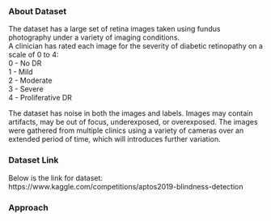 <h3>About Dataset</h3>
The dataset has a large set of retina images taken using fundus photography under a variety of imaging conditions.<br>
A clinician has rated each image for the severity of diabetic retinopathy on a scale of 0 to 4:<br>
0 - No DR <br>
1 - Mild <br>
2 - Moderate <br>
3 - Severe <br>
4 - Proliferative DR <br>

The dataset has noise in both the images and labels. Images may contain artifacts, may be out of focus, underexposed, or overexposed. The images were gathered from multiple clinics using a variety of cameras over an extended period of time, which will introduces further variation.


<h3>Dataset Link</h3>
Below is the link for dataset: <br>
https://www.kaggle.com/competitions/aptos2019-blindness-detection

<h3>Approach</h3>
